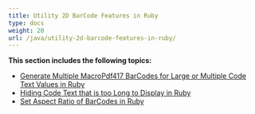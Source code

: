```yaml
---
title: Utility 2D BarCode Features in Ruby
type: docs
weight: 20
url: /java/utility-2d-barcode-features-in-ruby/
---
```


**This section includes the following topics:**

- [Generate Multiple MacroPdf417 BarCodes for Large or Multiple Code Text Values in Ruby](/barcode/java/generate-multiple-macropdf417-barcodes-for-large-or-multiple-code-text-values-in-ruby/)
- [Hiding Code Text that is too Long to Display in Ruby](/barcode/java/hiding-code-text-that-is-too-long-to-display-in-ruby/)
- [Set Aspect Ratio of BarCodes in Ruby](/barcode/java/set-aspect-ratio-of-barcodes-in-ruby/)
